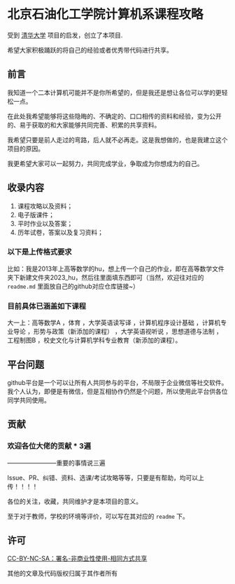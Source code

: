 # 北京石油化工学院计算机系课程攻略

 受到 [清华大学](https://github.com/Salensoft/thu-cst-cracker) 项目的启发，创立了本项目.

 希望大家积极踊跃的将自己的经验或者优秀带代码进行共享。

## 前言

我知道一个二本计算机可能并不是你所希望的，但是我还是想让各位可以学的更轻松一点。

在此处我希望能够将这些隐晦的、不确定的、口口相传的资料和经验，变为公开的、易于获取的和大家能够共同完善、积累的共享资料。

我希望只要是前人走过的弯路，后人就不必再走。这是我想做的，也是我建立这个项目的原因。

我更希望大家可以一起努力，共同完成学业，争取成为你想成为的自己。

## 收录内容

1. 课程攻略以及资料；
2. 电子版课件；
3. 平时作业以及答案；
4. 历年试卷，答案以及复习资料；

### 以下是上传格式要求

比如：我是2013年上高等数学的hu，想上传一个自己的作业，即在高等数学文件夹下新建文件夹2023_hu，然后往里面填东西即可（当然，欢迎往对应的 `readme.md` 里面放自己的github对应仓库链接~）

### 目前具体已涵盖如下课程

大一上：高等数学A ，体育 ，大学英语读写译 ，计算机程序设计基础 ，计算机专业导论 ，形势与政策（新添加的课程） ，大学英语视听说 ，思想道德与法制 ，工程制图B ，校史文化与计算机学科专业教育（新添加的课程）。

## 平台问题

github平台是一个可以让所有人共同参与的平台，不局限于企业微信等社交软件。我个人认为，即便是有微信，但是互相协作仍然是个问题，所以使用此平台供各位同学共同使用。

## 贡献

### 欢迎各位大佬的贡献 * 3遍

————————重要的事情说三遍

Issue、PR、纠错、资料、选课/考试攻略等等，只要是有帮助，均可以上传！！！！

各位的关注，收藏，共同维护才是本项目的意义。

至于对于教师，学校的环境等评价，可以写在其对应的 `readme` 下。

## 许可

[CC-BY-NC-SA：署名-非商业性使用-相同方式共享](https://creativecommons.org/licenses/by-nc-sa/4.0/)

其他的文章及代码版权归属于其作者所有
